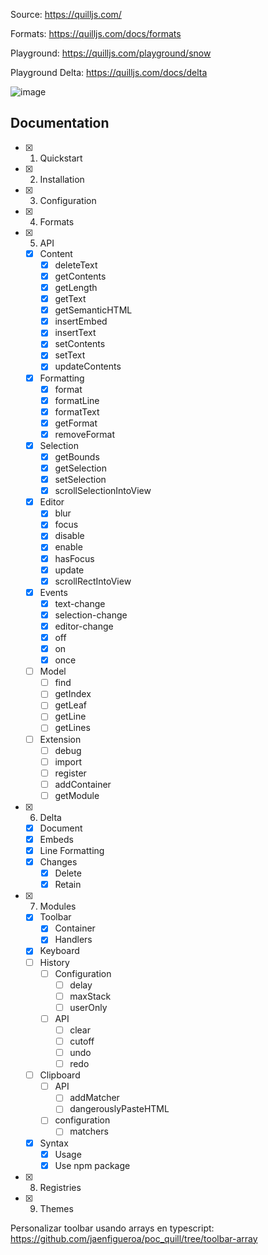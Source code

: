 Source: https://quilljs.com/

Formats: https://quilljs.com/docs/formats

Playground: https://quilljs.com/playground/snow

Playground Delta: https://quilljs.com/docs/delta

![image](https://github.com/jaenfigueroa/poc_quill/assets/69079292/8dd04b9d-dcd9-49de-95a0-cd72342ac314)

## Documentation

- [x] 1. Quickstart
- [x] 2. Installation
- [x] 3. Configuration
- [x] 4. Formats
- [x] 5. API
  - [x] Content
    - [x] deleteText
    - [x] getContents
    - [x] getLength
    - [x] getText
    - [x] getSemanticHTML
    - [x] insertEmbed
    - [x] insertText
    - [x] setContents
    - [x] setText
    - [x] updateContents
  - [x] Formatting
    - [x] format
    - [x] formatLine
    - [x] formatText
    - [x] getFormat
    - [x] removeFormat
  - [x] Selection
    - [x] getBounds
    - [x] getSelection
    - [x] setSelection
    - [x] scrollSelectionIntoView
  - [x] Editor
    - [x] blur
    - [x] focus
    - [x] disable
    - [x] enable
    - [x] hasFocus
    - [x] update
    - [x] scrollRectIntoView
  - [x] Events
    - [x] text-change
    - [x] selection-change
    - [x] editor-change
    - [x] off
    - [x] on
    - [x] once
  - [ ] Model
    - [ ] find
    - [ ] getIndex
    - [ ] getLeaf
    - [ ] getLine
    - [ ] getLines
  - [ ] Extension
    - [ ] debug
    - [ ] import
    - [ ] register
    - [ ] addContainer
    - [ ] getModule
- [x] 6. Delta
  - [x] Document
  - [x] Embeds
  - [x] Line Formatting
  - [x] Changes
    - [x] Delete
    - [x] Retain
- [x] 7. Modules
  - [x] Toolbar
    - [x] Container
    - [x] Handlers
  - [x] Keyboard
  - [ ] History
    - [ ] Configuration
      - [ ] delay
      - [ ] maxStack
      - [ ] userOnly
    - [ ] API
      - [ ] clear
      - [ ] cutoff
      - [ ] undo
      - [ ] redo
  - [ ] Clipboard
    - [ ] API
      - [ ] addMatcher
      - [ ] dangerouslyPasteHTML
    - [ ] configuration
      - [ ] matchers
  - [x] Syntax
    - [x] Usage
    - [x] Use npm package
- [x] 8. Registries
- [x] 9. Themes


Personalizar toolbar usando arrays en typescript: https://github.com/jaenfigueroa/poc_quill/tree/toolbar-array